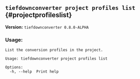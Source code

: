 ## `tiefdownconverter project profiles list` {#projectprofileslist}

**Version:** `tiefdownconverter 0.8.0-ALPHA`

### Usage:
```
List the conversion profiles in the project.

Usage: tiefdownconverter project profiles list

Options:
  -h, --help  Print help
```


